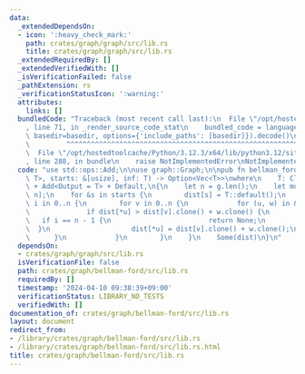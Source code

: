 ```yaml
---
data:
  _extendedDependsOn:
  - icon: ':heavy_check_mark:'
    path: crates/graph/graph/src/lib.rs
    title: crates/graph/graph/src/lib.rs
  _extendedRequiredBy: []
  _extendedVerifiedWith: []
  _isVerificationFailed: false
  _pathExtension: rs
  _verificationStatusIcon: ':warning:'
  attributes:
    links: []
  bundledCode: "Traceback (most recent call last):\n  File \"/opt/hostedtoolcache/Python/3.12.3/x64/lib/python3.12/site-packages/onlinejudge_verify/documentation/build.py\"\
    , line 71, in _render_source_code_stat\n    bundled_code = language.bundle(stat.path,\
    \ basedir=basedir, options={'include_paths': [basedir]}).decode()\n          \
    \         ^^^^^^^^^^^^^^^^^^^^^^^^^^^^^^^^^^^^^^^^^^^^^^^^^^^^^^^^^^^^^^^^^^^^^^^^^^^^^^^^^\n\
    \  File \"/opt/hostedtoolcache/Python/3.12.3/x64/lib/python3.12/site-packages/onlinejudge_verify/languages/rust.py\"\
    , line 288, in bundle\n    raise NotImplementedError\nNotImplementedError\n"
  code: "use std::ops::Add;\n\nuse graph::Graph;\n\npub fn bellman_ford<T>(g: &Graph<(),\
    \ T>, starts: &[usize], inf: T) -> Option<Vec<T>>\nwhere\n    T: Clone + PartialOrd\
    \ + Add<Output = T> + Default,\n{\n    let n = g.len();\n    let mut dist = vec![inf.clone();\
    \ n];\n    for &s in starts {\n        dist[s] = T::default();\n    }\n    for\
    \ i in 0..n {\n        for v in 0..n {\n            for (u, w) in &g[v] {\n  \
    \              if dist[*u] > dist[v].clone() + w.clone() {\n                 \
    \   if i == n - 1 {\n                        return None;\n                  \
    \  }\n                    dist[*u] = dist[v].clone() + w.clone();\n          \
    \      }\n            }\n        }\n    }\n    Some(dist)\n}\n"
  dependsOn:
  - crates/graph/graph/src/lib.rs
  isVerificationFile: false
  path: crates/graph/bellman-ford/src/lib.rs
  requiredBy: []
  timestamp: '2024-04-10 09:38:39+09:00'
  verificationStatus: LIBRARY_NO_TESTS
  verifiedWith: []
documentation_of: crates/graph/bellman-ford/src/lib.rs
layout: document
redirect_from:
- /library/crates/graph/bellman-ford/src/lib.rs
- /library/crates/graph/bellman-ford/src/lib.rs.html
title: crates/graph/bellman-ford/src/lib.rs
---
```

